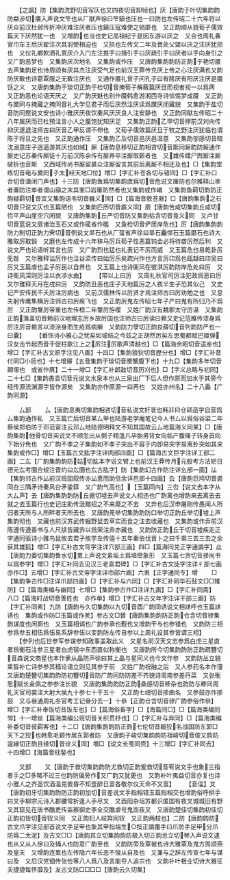 <!-- { "loadSidebar": true } -->
　　【之譌】防【集韵洗野切音写仄也又四夜切音卸倾也】厌【唐韵于叶切集韵韵防益渉切餍入声说文笮也从厂猒声徐曰笮鎭也压也一曰防也左传昭二十六年将以厌众前汉杜邺传折冲厌难注厌者压也鎭压寇难使之销靡也　又正韵顺从貌荀子儒效篇天下厌然犹一也　又増韵也当也史记高祖纪于是因东游以厌之　又合也周礼春官巾车王后厌翟注次其羽使相迫也　又损也左传文二年及晋处父盟以厌之注厌犹损也　又仪礼鄕飮酒礼賔厌介入门左注推手曰揖引手曰厌疏引手曰厌者以手向身引之又广韵恶梦也　又集韵厌次地名　又集韵或作压　又唐韵集韵韵防正韵于艳切餍去声集韵足也诗周颂有厌其杰注厌受气足也前汉王莽传克厌上帝之心注厌满也又韵防厌斁也诗葛覃服之无斁注厌也　又通作餍礼曾子问孔子曰有隂厌有阳厌注厌是餍饫之义　又唐韵集韵于琰切正韵于检切音掩荀子解蔽篇厌目而视者视一以爲两　又正韵恶也论语天厌之　又广韵厌魅也别作魇韩愈游湘西寺诗怵惕梦成魇　又正韵与黡同与掩藏之掩同音礼大学见君子而后厌然注厌读爲黡厌闭藏貌　又集韵于盐切音防同懕说文安也诗小雅厌厌夜饮秦风厌厌良人注安静也　又正韵同猒左传昭二十八年属厌而已杜预注言小人之腹饱犹知厌足　又集韵正韵乙甲切音押前汉刘向传抑厌遂退注师古曰厌音乙甲反谓不伸也　又荀子儒效篇厌旦于牧之野注厌犹临也谓陈于将旦之先也　又正韵通作压　又集韵乙及切音邑厌邑湿意　又集韵邬感切音暗沈溺意庄子逍遥游其厌也如缄】厮【唐韵息移切正韵相咨切音斯同厮韵防厮通作厮史记苏秦传厮徒十万前汉陈余传有厮养卒注厮取薪者也　又雄传蹂尸舆厮注厮破折也音斯　又西域传尚书厮留甚众注厮留言其前后离厮不相还及也】□【集韵堂练切音电与奠同子太经天地□位】增□【字汇补苍各切与错同】□【字汇补口合切音溘闭门声也】十三防【唐韵鱼爲切集韵虞爲切音危说文厜防也尔雅释山崒者厜防注崒者谓山巓之末其峯□岩厜防然者也又集韵或作嶬　又集韵鱼羁切韵防正韵疑羁切音宜又集韵语韦切音巍义同】□【篇海音敖苍厫】□【唐韵集韵之石切音只说文仄也玉篇陋也　又集韵匹历切音霹义同】厱【唐韵苦咸切集韵丘咸切恰平声山崖空穴闲貌　又唐韵集韵丘严切音防又集韵枯含切音龛义同　又卢甘切音蓝说文厱诸治玉石又或作礷省作礛　又鱼检切音俨厓岸危也】厉【唐韵集韵韵防力制切正韵力霁切音例说文旱石也从厂虿省声徐曰旱石麤悍石玉篇磨石也诗大雅取厉取锻　又磨也左传成十六年秣马厉兵荀子性恶篇钝金必将待砻厉然后利　又说文严也论语听其言也厉　又广韵烈也猛也礼表记不厉而威　又玉篇危也易乾卦厉旡咎　又尔雅释诂厉作也注谷梁传曰始厉乐矣疏兴作也方言厉卬爲也瓯越曰卬吴曰厉又玉篇虐也孟子厉民以自养也　又玉篇上也诗衞风在彼淇厉韵防岸危处曰厉　又诗衞风深则厉注以衣渉水由】
　　【带以上曰厉　又周礼秋官司厉注犯政爲恶曰厉　又尔雅释天月在戌曰厉　又韵防丑恶也庄子天地篇厉之人夜半生子恐其似己　又史记严安传民不夭厉注厉病也　又前汉儒林传以厉贤才焉注师古曰厉劝勉之也　又息夫躬传鹰隼横厉注师古曰厉疾飞也　又正韵厉鬼左传昭七年子产曰鬼有所归乃不爲厉　又正韵鞶厉带重也左传桓二年鞶厉斿缨　又姓广韵汉有魏郡太守厉温　又集韵正韵落盖切音赖前汉地理志厉乡故厉国也注师古曰厉读曰赖又史记范雎传漆身爲厉注厉音赖言以漆涂身而生疮爲病癞　又韵防力孽切正韵良薛切音列韵防严也一曰囊】
　　【垂饰诗小雅心之忧矣如或结之今兹之正胡然厉矣左思蜀都赋巴姬弹汉女击节起西音于促柱歌江上之厉注厉歌声清越也】□【篇海余昭切音遥座也】增□【字汇补古文原字注见八画】十四□【集韵狼狄切音歴分也】增□【字汇补音付同□小卮也】十七增厣【五音集韵于琰切音黡蟹腹下也】十九□【集韵多年切音顚塜也　或省作厧】二十一增□【字汇补郞敌切音历刈也】□【字义总略与初同】二十七□【集韵愚袁切音元说文水泉本也从三泉出厂下后人但作原而加水于其旁今经传源流渊源字皆作源矣　又集韵亦作原源一曰再也　又姓亦州名】二十八厵【广韵同源】

　　厶部
　　厶【唐韵息夷切集韵相咨切音私说文奸衺也韩非曰仓颉造字自营爲厶集韵通作私　又玉篇亡后切音某厶甲也陆游老学庵笔记今人书厶以爲俗谷梁二年蔡侯郑伯防于邓范甯注云邓厶地陆德明释文不知其国故云厶地篇海义同某】□【唐韵集韵他骨切音突说文不顺忽出从倒子精蕰凡孕胎男背女向临产腹痛子转身首向下始分免也　又广韵不孝之子集韵如不孝子突出不容于内卽易突字易离卦突如其来　集韵或作□】增□【玉篇古文肱字注详肉部四画】□【篇海古文巨字注详工部二画】二厷【广韵集韵韵防姑切肱本字说文臂上也前汉王莽传月元股考方法矩日德元厷考圜合规注晋灼曰厷圜也厷古肱字】防【集韵幻古作防注详幺部一画】厸【集韵邻古作厸前汉班固叙传亦厸悳而助信余详邑部十四画】厹【唐韵巨鸠切音裘同叴三隅矛诗秦风叴矛鋈錞　又广韵气高也】【玉篇同禸】三厺【说文去本字从大厶声】去【唐韵集韵韵防丘据切墟去声说文人相违也广韵离也增韵来去离去去就之去玉篇行也史记庄助传汲黯招之不来麾之不去　又弃也后汉申屠刚传愚闻人所归者天所与人所畔者天所去也　又唐韵羌举切集韵韵防口举切正韵丘举切墟上声集韵彻也　又藏也前汉苏武传掘野鼠去草实而食之注去收藏也　又集韵或作弆前汉陈遵传遵善书与人尺牍皆藏弆以爲荣注弆亦藏也　又韵防正韵丘于切音墟疾走正字通同驱诗小雅鸟鼠攸去君子攸芋左传僖十五年秦伯伐晋卜之曰千乘三去三去之余获其雄狐】增□【字汇补古文穹字注详穴部三画】四□【篇海同兑正字通譌字】厽【唐韵力委切集韵鲁水切累上声说文絫坂土爲墙壁象形　又玉篇七贪切音骖尚书以爲参字】增□【字汇补同去见汉三老袁君碑】□【字汇补古文徒字注详彳部七画亦作□】五增□【字汇补古文帝字注详巾部六画】六叀【正字通同专】增
　　□【集韵争古作□注详爪部四画】□【字汇补与六同】□【字汇补同华石鼔文□□雉防】□【篇海类编与幽同】七增□【集韵参古作□注详九画】□【字汇补同斋】　八□【篇海时战切音善姓也　亦作单】增□【字汇补古文年字注详干部三画】防【字汇补同素】九防【唐韵与久切集韵以九切音酉广韵同诱说文相訹呼也玉篇訹诱也　集韵或作防□玉篇或作羑】参古文□朁【唐韵集韵韵防正韵仓含切音骖集韵谋度也闲厠也　又玉篇相谒也广韵参承也觐也又增韵干与也参错也　又韵防三相参爲参五相伍爲伍易系辞参伍以变韵防左传自参以上周礼设其参皆谓三相】
　　【参列也后世参军参谋参知政事盖取此义　又星名前汉天文志参爲白虎三星直者爲衡石注参三星者白虎宿中东西直似称衡也　又唐韵所今切集韵韵防正韵疏簪切音森说文商星也本作曑从晶防声徐曰其上晶与星同义也今文作参　又韵防丛立貌束晳补亡诗参参其穑论语立则见其参于前　又姓广韵祝融之后　又人参药名本作薓　又唐韵楚簪切集韵韵防初簪切音防广韵同防防嵳不齐貌诗周南参差荇菜　又张衡思赋长金佩之参参注长貌　又唐韵集韵韵防正韵桑感切音糁杂也韵防与糁同周礼天官司裘注大射大侯九十参七十干五十　又正韵七绀切音掺曲名　又参鼓亦作掺鼓　又与叄通周礼冬官考工记叄分去一】十叅【正韵仓含切音骖广韵参俗作叅】　增□【字汇补奉饭切音饭车也】□【篇海俗畜字】□【海篇同□】□【篇海类编同斚】十一增丝【篇海类编公班切音关织贯杼也】□【字汇补与弃同】□【篇海类编补委切音彼羁客也】十二□【唐韵集韵韵防正韵七伦切音皴狡名战国防东郭□天下之狡也韩愈毛颖传居东郭者防　又唐韵子峻切集韵韵防祖峻切音俊又韵防逡縁切正韵且缘切音诠义同】増□【说文长笺同赍】十三增□【字汇补同去】十四增□【海篇音枕鍫也】

　　又部
　　又【唐韵于救切集韵韵防尤救切正韵爰救切音宥说文手也象三指者手之□多略不过三也韵防偏旁作又广韵又犹更也　又韵补叶夷益切音亦复也诗小雅人之齐圣饮酒温克彼昏不知壹醉日富各敬尔仪天命不又富】
　　【音偪】叉【唐韵初牙切集韵韵防正韵初加切音差说文手指相错玉篇指相交也增韵俗呼拱手曰叉手柳宗元诗入郡腰常折逢人手尽叉　又酉阳杂俎苏都识匿国有夜叉城城旧有野叉其窟见在唐书酷吏传监察御史李全交酷虐号鬼靣夜叉　又唐韵楚佳切集韵初佳切正韵初皆切音钗义同　又正韵妇人岐筓同钗　又正韵两枝也】二防【唐韵韵防古文爪字注见部首说文手足甲也象其甲指端生○按正譌覆手曰爪防手足甲分爪防爲二太泥】及古文□□【唐韵其立切集韵韵防极入切正韵忌立切琴入声说文逮也从又从人徐曰及捕人也防意广韵至也　又韵防旁及覃被也诗大雅覃及鬼方周颂燕及皇天　又增韵连累也左传隐六年长恶不悛从自及也　又兼与之辞左传宣七年与谋曰及　又后汉党锢传张俭等八人爲八及言能导人追宗也　又韵补叶极业切诗大雅征夫捷捷每怀靡及】友古文防□□□□【唐韵云久切集】
